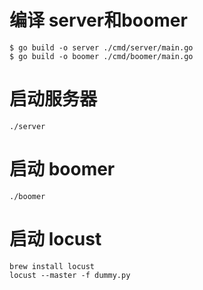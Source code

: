 # 编译 server和boomer
```shell
$ go build -o server ./cmd/server/main.go
$ go build -o boomer ./cmd/boomer/main.go

```

# 启动服务器
```
./server
```

# 启动 boomer
```
./boomer
```

# 启动 locust
```
brew install locust
locust --master -f dummy.py
```